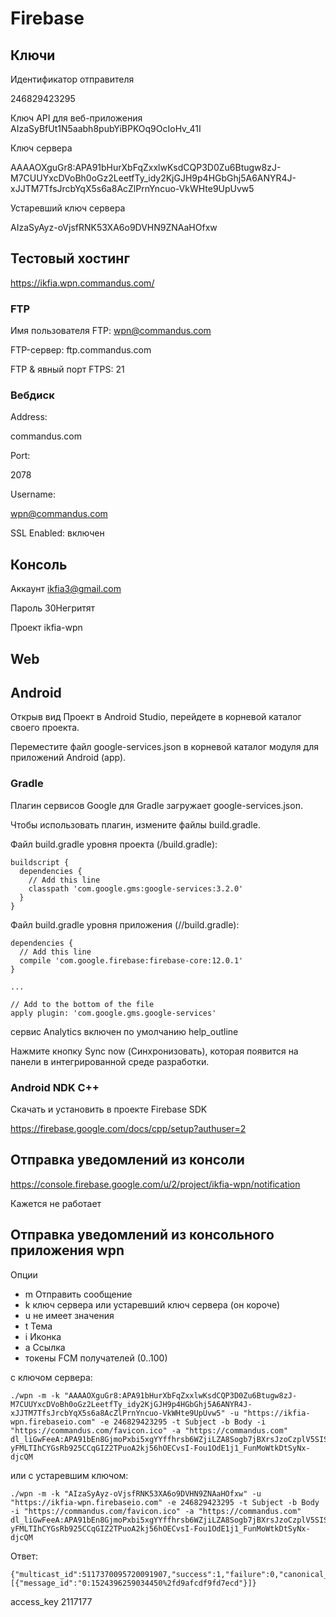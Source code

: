 # Firebase

## Ключи

Идентификатор отправителя

246829423295

Ключ API для веб-приложения AIzaSyBfUt1N5aabh8pubYiBPKOq9OcIoHv_41I

Ключ сервера

AAAAOXguGr8:APA91bHurXbFqZxxlwKsdCQP3D0Zu6Btugw8zJ-M7CUUYxcDVoBh0oGz2LeetfTy_idy2KjGJH9p4HGbGhj5A6ANYR4J-xJJTM7TfsJrcbYqX5s6a8AcZlPrnYncuo-VkWHte9UpUvw5

Устаревший ключ сервера

AIzaSyAyz-oVjsfRNK53XA6o9DVHN9ZNAaHOfxw

## Тестовый хостинг

https://ikfia.wpn.commandus.com/

### FTP

Имя пользователя FTP: wpn@commandus.com

FTP-сервер: ftp.commandus.com

FTP & явный порт FTPS:  21

### Вебдиск

Address:

commandus.com

Port:

2078

Username:

wpn@commandus.com

SSL Enabled: включен

## Консоль

Аккаунт ikfia3@gmail.com

Пароль 30Негритят

Проект ikfia-wpn

## Web 
<script src="https://www.gstatic.com/firebasejs/4.13.0/firebase.js"></script>
<script>
  // Initialize Firebase
  var config = {
    apiKey: "AIzaSyBfUt1N5aabh8pubYiBPKOq9OcIoHv_41I",
    authDomain: "ikfia-wpn.firebaseapp.com",
    databaseURL: "https://ikfia-wpn.firebaseio.com",
    projectId: "ikfia-wpn",
    storageBucket: "",
    messagingSenderId: "246829423295"
  };
  firebase.initializeApp(config);
</script>



## Android

Открыв вид Проект в Android Studio, перейдете в корневой каталог своего проекта.

Переместите файл google-services.json в корневой каталог модуля для приложений Android (app).

### Gradle

Плагин сервисов Google для Gradle загружает google-services.json.

Чтобы использовать плагин, измените файлы build.gradle.

Файл build.gradle уровня проекта (<project>/build.gradle):

```
buildscript {
  dependencies {
    // Add this line
    classpath 'com.google.gms:google-services:3.2.0'
  }
}
```

Файл build.gradle уровня приложения (<project>/<app-module>/build.gradle):

```
dependencies {
  // Add this line
  compile 'com.google.firebase:firebase-core:12.0.1'
}

...

// Add to the bottom of the file
apply plugin: 'com.google.gms.google-services'
```

сервис Analytics включен по умолчанию help_outline

Нажмите кнопку Sync now (Синхронизовать), которая появится на панели в интегрированной среде разработки.


### Android NDK C++

Скачать и установить в проекте Firebase SDK

https://firebase.google.com/docs/cpp/setup?authuser=2


## Отправка уведомлений из консоли

https://console.firebase.google.com/u/2/project/ikfia-wpn/notification

Кажется не работает

## Отправка уведомлений из консольного приложения wpn

Опции

- m Отправить сообщение 
- k ключ сервера или устаревший ключ сервера (он короче)
- u не имеет значения
- t Тема
- i Иконка
- a Ссылка 
- токены FCM получателей (0..100)

с ключом сервера:

```
./wpn -m -k "AAAAOXguGr8:APA91bHurXbFqZxxlwKsdCQP3D0Zu6Btugw8zJ-M7CUUYxcDVoBh0oGz2LeetfTy_idy2KjGJH9p4HGbGhj5A6ANYR4J-xJJTM7TfsJrcbYqX5s6a8AcZlPrnYncuo-VkWHte9UpUvw5" -u "https://ikfia-wpn.firebaseio.com" -e 246829423295 -t Subject -b Body -i "https://commandus.com/favicon.ico" -a "https://commandus.com" dl_liGwFeeA:APA91bEn8GjmoPxbi5xgYYffhrsb6WZjiLZA8Sogb7jBXrsJzoCzplV5SISS9mPd8IN-yFMLTIhCYGsRb925CCqGIZ2TPuoA2kj56hOECvsI-Fou1OdE1j1_FunMoWtkDtSyNx-djcQM

```
или с устаревшим ключом:

```
./wpn -m -k "AIzaSyAyz-oVjsfRNK53XA6o9DVHN9ZNAaHOfxw" -u "https://ikfia-wpn.firebaseio.com" -e 246829423295 -t Subject -b Body -i "https://commandus.com/favicon.ico" -a "https://commandus.com" dl_liGwFeeA:APA91bEn8GjmoPxbi5xgYYffhrsb6WZjiLZA8Sogb7jBXrsJzoCzplV5SISS9mPd8IN-yFMLTIhCYGsRb925CCqGIZ2TPuoA2kj56hOECvsI-Fou1OdE1j1_FunMoWtkDtSyNx-djcQM
```

Ответ:

```
{"multicast_id":5117370095720091907,"success":1,"failure":0,"canonical_ids":0,"results":[{"message_id":"0:1524396259034450%2fd9afcdf9fd7ecd"}]}
```

access_key
2117177
